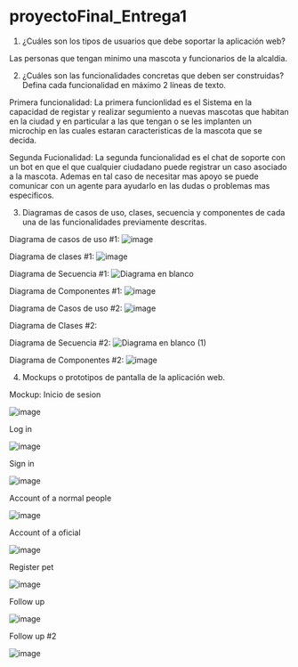 # proyectoFinal_Entrega1

1. ¿Cuáles son los tipos de usuarios que debe soportar la aplicación web?

  Las personas que tengan minimo una mascota y funcionarios de la alcaldia.

2. ¿Cuáles son las funcionalidades concretas que deben ser construidas? Defina
   cada funcionalidad en máximo 2 líneas de texto.

  Primera funcionalidad:
  La primera funcionlidad es el Sistema en la capacidad de registar y realizar segumiento a nuevas mascotas que habitan en la ciudad y en particular a las que tengan o se les implanten un microchip en las cuales estaran caracteristicas de la mascota que se decida.

  Segunda Fucionalidad:
  La segunda funcionalidad es el chat de soporte con un bot en que el que cualquier ciudadano puede registrar un caso asociado a la  mascota. Ademas en tal caso de necesitar mas apoyo se puede comunicar con un agente para ayudarlo en las dudas o problemas mas especificos.

3. Diagramas de casos de uso, clases, secuencia y componentes de cada una de
las funcionalidades previamente descritas.
  
Diagrama de casos de uso #1: 
![image](https://user-images.githubusercontent.com/72664922/113377250-64e3c600-9339-11eb-87de-c454c9be1ec0.png)

Diagrama de clases #1: 
![image](https://user-images.githubusercontent.com/72117571/113377112-04548900-9339-11eb-9d71-b23f60e4624f.png)

Diagrama de Secuencia #1:
![Diagrama en blanco](https://user-images.githubusercontent.com/72117571/113379796-1685f580-9340-11eb-9470-ac2af4ffdfa1.png)

Diagrama de Componentes #1: 
![image](https://user-images.githubusercontent.com/72664922/113377381-bf7d2200-9339-11eb-80b1-ccb776bc83a6.png)

Diagrama de Casos de uso #2: 
![image](https://user-images.githubusercontent.com/72664922/113377361-b4c28d00-9339-11eb-86ad-8ae829d4e06d.png)

Diagrama de Clases #2: 

Diagrama de Secuencia #2:
![Diagrama en blanco (1)](https://user-images.githubusercontent.com/72117571/113380291-6e712c00-9341-11eb-911e-617f34ae77ea.png)

Diagrama de Componentes #2:
![image](https://user-images.githubusercontent.com/72664922/113377389-ca37b700-9339-11eb-934d-4e1366272281.png)

4. Mockups o prototipos de pantalla de la aplicación web.

Mockup:
Inicio de sesion

![image](https://user-images.githubusercontent.com/72664922/113377905-41217f80-933b-11eb-8956-b272caec8085.png)

Log in

![image](https://user-images.githubusercontent.com/72664922/113377955-61e9d500-933b-11eb-99fd-db2691e23f9c.png)

Sign in

![image](https://user-images.githubusercontent.com/72664922/113377987-762dd200-933b-11eb-8cbc-56c7d4e73418.png)

Account of a normal people

![image](https://user-images.githubusercontent.com/72664922/113378022-8f368300-933b-11eb-9e44-fbd3556e02bf.png)

Account of a oficial

![image](https://user-images.githubusercontent.com/72664922/113378066-b1300580-933b-11eb-89f2-02a8a6665ed2.png)

Register pet

![image](https://user-images.githubusercontent.com/72664922/113378107-c9a02000-933b-11eb-9e19-f98b538ea9a2.png)

Follow up

![image](https://user-images.githubusercontent.com/72664922/113378140-e0467700-933b-11eb-97ed-f19175ae5bd6.png)

Follow up #2

![image](https://user-images.githubusercontent.com/72664922/113378155-ec323900-933b-11eb-84c1-0856e4995744.png)












